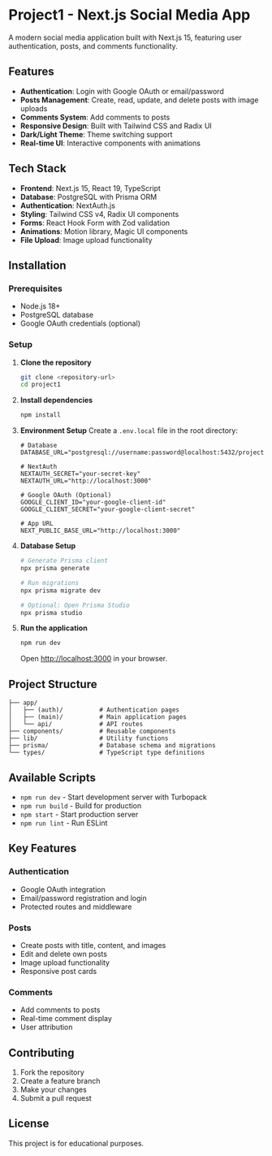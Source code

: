 # Project1 - Next.js Social Media App

A modern social media application built with Next.js 15, featuring user authentication, posts, and comments functionality.

## Features

- **Authentication**: Login with Google OAuth or email/password
- **Posts Management**: Create, read, update, and delete posts with image uploads
- **Comments System**: Add comments to posts
- **Responsive Design**: Built with Tailwind CSS and Radix UI
- **Dark/Light Theme**: Theme switching support
- **Real-time UI**: Interactive components with animations

## Tech Stack

- **Frontend**: Next.js 15, React 19, TypeScript
- **Database**: PostgreSQL with Prisma ORM
- **Authentication**: NextAuth.js
- **Styling**: Tailwind CSS v4, Radix UI components
- **Forms**: React Hook Form with Zod validation
- **Animations**: Motion library, Magic UI components
- **File Upload**: Image upload functionality

## Installation

### Prerequisites

- Node.js 18+ 
- PostgreSQL database
- Google OAuth credentials (optional)

### Setup

1. **Clone the repository**
   ```bash
   git clone <repository-url>
   cd project1
   ```

2. **Install dependencies**
   ```bash
   npm install
   ```

3. **Environment Setup**
   Create a `.env.local` file in the root directory:
   ```env
   # Database
   DATABASE_URL="postgresql://username:password@localhost:5432/project1_db"
   
   # NextAuth
   NEXTAUTH_SECRET="your-secret-key"
   NEXTAUTH_URL="http://localhost:3000"
   
   # Google OAuth (Optional)
   GOOGLE_CLIENT_ID="your-google-client-id"
   GOOGLE_CLIENT_SECRET="your-google-client-secret"
   
   # App URL
   NEXT_PUBLIC_BASE_URL="http://localhost:3000"
   ```

4. **Database Setup**
   ```bash
   # Generate Prisma client
   npx prisma generate
   
   # Run migrations
   npx prisma migrate dev
   
   # Optional: Open Prisma Studio
   npx prisma studio
   ```

5. **Run the application**
   ```bash
   npm run dev
   ```

   Open [http://localhost:3000](http://localhost:3000) in your browser.

## Project Structure

```
├── app/
│   ├── (auth)/          # Authentication pages
│   ├── (main)/          # Main application pages
│   └── api/             # API routes
├── components/          # Reusable components
├── lib/                 # Utility functions
├── prisma/              # Database schema and migrations
└── types/               # TypeScript type definitions
```

## Available Scripts

- `npm run dev` - Start development server with Turbopack
- `npm run build` - Build for production
- `npm start` - Start production server
- `npm run lint` - Run ESLint

## Key Features

### Authentication
- Google OAuth integration
- Email/password registration and login
- Protected routes and middleware

### Posts
- Create posts with title, content, and images
- Edit and delete own posts
- Image upload functionality
- Responsive post cards

### Comments
- Add comments to posts
- Real-time comment display
- User attribution

## Contributing

1. Fork the repository
2. Create a feature branch
3. Make your changes
4. Submit a pull request

## License

This project is for educational purposes.
